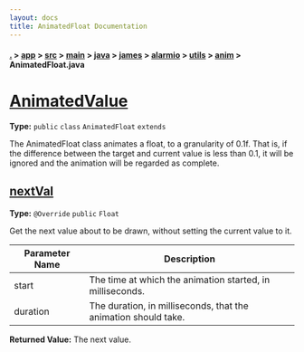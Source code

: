 ```yaml
---
layout: docs
title: AnimatedFloat Documentation
---
```

#### [.](./../../../../../../../../index) > [app](./../../../../../../../index) > [src](./../../../../../../index) > [main](./../../../../../index) > [java](./../../../../index) > [james](./../../../index) > [alarmio](./../../index) > [utils](./../index) > [anim](./index) > **AnimatedFloat.java**

# [AnimatedValue<Float>](https://github.com/TheAndroidMaster/Alarmio/blob/master/app/src/main/java/james/alarmio/utils/anim/AnimatedFloat.java#L4)

**Type:** `public` `class` `AnimatedFloat` `extends`

The AnimatedFloat class animates a float, to a granularity of 
0.1f. That is, if the difference between the target and current 
value is less than 0.1, it will be ignored and the animation will 
be regarded as complete. 












## [nextVal](https://github.com/TheAndroidMaster/Alarmio/blob/master/app/src/main/java/james/alarmio/utils/anim/AnimatedFloat.java#L16)

**Type:** `@Override` `public` `Float`

Get the next value about to be drawn, without setting 
the current value to it. 





|Parameter Name|Description|
|-----|-----|
|start|The time at which the animation started, in milliseconds.|
|duration|The duration, in milliseconds, that the animation should take.|


**Returned Value:**  The next value.  








